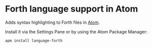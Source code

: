 # Forth language support in Atom

Adds syntax highlighting to Forth files in [Atom](https://atom.io).

Install it via the Settings Pane or by using the Atom Package Manager:

    apm install language-forth
